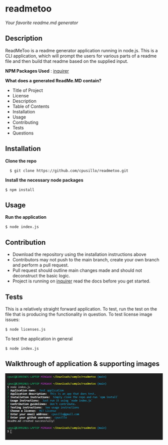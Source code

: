 # readmetoo
*Your favorite readme.md generator*

## Description
ReadMeToo is a readme generator application running in node.js. This is a CLI application, which will prompt the users for various parts of a readme file and then build that readme based on the supplied input.

**NPM Packages Used** : [inquirer](https://www.npmjs.com/package/inquirer)

**What does a generated ReadMe.MD contain?**
* Title of Project
* License
* Description
* Table of Contents
* Installation
* Usage
* Contributing
* Tests
* Questions

## Installation
**Clone the repo**
```
  $ git clone https://github.com/cpusillo/readmetoo.git
```
**Install the necessary node packages**
```
$ npm install
```

## Usage
**Run the application**
```
$ node index.js
```

## Contribution
* Download the repository using the installation instructions above
* Contributors may not push to the main branch, create your own branch and perform a pull request.
* Pull request should outline main changes made and should not deconstruct the basic logic.
* Project is running on [inquirer](https://www.npmjs.com/package/inquirer) read the docs before you get started.

## Tests
This is a relatively straight forward application. To test, run the test on the file that is producing the functionality in question.
To test license image issues:
```
$ node licenses.js
```

To test the application in general
```
$ node index.js
```

## Walkthrough of application & supporting images
![Screenshot](https://github.com/cpusillo/readmetoo/blob/main/img/readmetoo-screenshot1.jpg)




